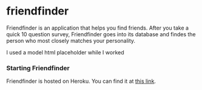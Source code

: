 # friendfinder
Friendfinder is an application that helps you find friends.  After you take a quick 10 question survey, Friendfinder goes into its database and findes the person who most closely matches your personality.

I used a model html placeholder while I worked
### Starting Friendfinder

Friendfinder is hosted on Heroku. You can find it at [this link](https://.herokuapp.com/).

